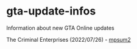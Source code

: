 # gta-update-infos
Information about new GTA Online updates 

The Criminal Enterprises (2022/07/26) - [mpsum2](mpsum2/)
